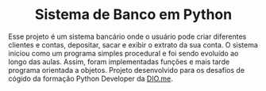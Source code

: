 <h1 align="center">Sistema de Banco em Python</h1>
<p>Esse projeto é um sistema bancário onde o usuário pode criar diferentes clientes e contas, depositar, sacar e exibir o extrato da sua conta. O sistema iniciou como um programa simples procedural e foi sendo evoluído ao longo das aulas. Assim, foram implementadas funções e mais tarde programa orientada a objetos. Projeto desenvolvido para os desafios de cógido da formação Python Developer da <a href="http://dio.me">DIO.me</a>.</p>